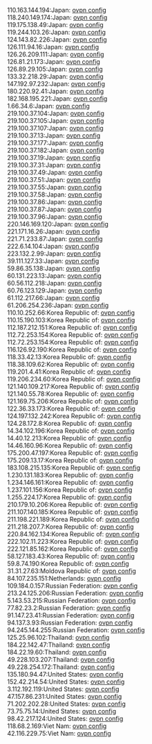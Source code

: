 110.163.144.194:Japan: [ovpn config](vpn/110_163_144_194.ovpn)  
118.240.149.174:Japan: [ovpn config](vpn/118_240_149_174.ovpn)  
119.175.138.49:Japan: [ovpn config](vpn/119_175_138_49.ovpn)  
119.244.103.26:Japan: [ovpn config](vpn/119_244_103_26.ovpn)  
124.143.82.226:Japan: [ovpn config](vpn/124_143_82_226.ovpn)  
126.111.94.16:Japan: [ovpn config](vpn/126_111_94_16.ovpn)  
126.26.209.111:Japan: [ovpn config](vpn/126_26_209_111.ovpn)  
126.81.21.173:Japan: [ovpn config](vpn/126_81_21_173.ovpn)  
126.89.29.105:Japan: [ovpn config](vpn/126_89_29_105.ovpn)  
133.32.218.29:Japan: [ovpn config](vpn/133_32_218_29.ovpn)  
147.192.97.232:Japan: [ovpn config](vpn/147_192_97_232.ovpn)  
180.220.92.41:Japan: [ovpn config](vpn/180_220_92_41.ovpn)  
182.168.195.221:Japan: [ovpn config](vpn/182_168_195_221.ovpn)  
1.66.34.6:Japan: [ovpn config](vpn/1_66_34_6.ovpn)  
219.100.37.104:Japan: [ovpn config](vpn/219_100_37_104.ovpn)  
219.100.37.105:Japan: [ovpn config](vpn/219_100_37_105.ovpn)  
219.100.37.107:Japan: [ovpn config](vpn/219_100_37_107.ovpn)  
219.100.37.13:Japan: [ovpn config](vpn/219_100_37_13.ovpn)  
219.100.37.177:Japan: [ovpn config](vpn/219_100_37_177.ovpn)  
219.100.37.182:Japan: [ovpn config](vpn/219_100_37_182.ovpn)  
219.100.37.19:Japan: [ovpn config](vpn/219_100_37_19.ovpn)  
219.100.37.31:Japan: [ovpn config](vpn/219_100_37_31.ovpn)  
219.100.37.49:Japan: [ovpn config](vpn/219_100_37_49.ovpn)  
219.100.37.51:Japan: [ovpn config](vpn/219_100_37_51.ovpn)  
219.100.37.55:Japan: [ovpn config](vpn/219_100_37_55.ovpn)  
219.100.37.58:Japan: [ovpn config](vpn/219_100_37_58.ovpn)  
219.100.37.86:Japan: [ovpn config](vpn/219_100_37_86.ovpn)  
219.100.37.87:Japan: [ovpn config](vpn/219_100_37_87.ovpn)  
219.100.37.96:Japan: [ovpn config](vpn/219_100_37_96.ovpn)  
220.146.169.120:Japan: [ovpn config](vpn/220_146_169_120.ovpn)  
221.171.16.26:Japan: [ovpn config](vpn/221_171_16_26.ovpn)  
221.71.233.87:Japan: [ovpn config](vpn/221_71_233_87.ovpn)  
222.6.14.104:Japan: [ovpn config](vpn/222_6_14_104.ovpn)  
223.132.2.99:Japan: [ovpn config](vpn/223_132_2_99.ovpn)  
39.111.127.33:Japan: [ovpn config](vpn/39_111_127_33.ovpn)  
59.86.35.138:Japan: [ovpn config](vpn/59_86_35_138.ovpn)  
60.131.223.13:Japan: [ovpn config](vpn/60_131_223_13.ovpn)  
60.56.112.218:Japan: [ovpn config](vpn/60_56_112_218.ovpn)  
60.76.123.129:Japan: [ovpn config](vpn/60_76_123_129.ovpn)  
61.112.217.66:Japan: [ovpn config](vpn/61_112_217_66.ovpn)  
61.206.254.236:Japan: [ovpn config](vpn/61_206_254_236.ovpn)  
110.10.252.66:Korea Republic of: [ovpn config](vpn/110_10_252_66.ovpn)  
110.15.190.103:Korea Republic of: [ovpn config](vpn/110_15_190_103.ovpn)  
112.187.212.151:Korea Republic of: [ovpn config](vpn/112_187_212_151.ovpn)  
112.72.253.154:Korea Republic of: [ovpn config](vpn/112_72_253_154.ovpn)  
112.72.253.154:Korea Republic of: [ovpn config](vpn/112_72_253_154.ovpn)  
116.126.92.190:Korea Republic of: [ovpn config](vpn/116_126_92_190.ovpn)  
118.33.42.13:Korea Republic of: [ovpn config](vpn/118_33_42_13.ovpn)  
118.38.109.62:Korea Republic of: [ovpn config](vpn/118_38_109_62.ovpn)  
119.201.4.41:Korea Republic of: [ovpn config](vpn/119_201_4_41.ovpn)  
119.206.234.60:Korea Republic of: [ovpn config](vpn/119_206_234_60.ovpn)  
121.140.109.217:Korea Republic of: [ovpn config](vpn/121_140_109_217.ovpn)  
121.140.55.78:Korea Republic of: [ovpn config](vpn/121_140_55_78.ovpn)  
121.169.75.206:Korea Republic of: [ovpn config](vpn/121_169_75_206.ovpn)  
122.36.33.173:Korea Republic of: [ovpn config](vpn/122_36_33_173.ovpn)  
124.197.132.242:Korea Republic of: [ovpn config](vpn/124_197_132_242.ovpn)  
124.28.172.8:Korea Republic of: [ovpn config](vpn/124_28_172_8.ovpn)  
14.34.102.196:Korea Republic of: [ovpn config](vpn/14_34_102_196.ovpn)  
14.40.12.213:Korea Republic of: [ovpn config](vpn/14_40_12_213.ovpn)  
14.46.160.96:Korea Republic of: [ovpn config](vpn/14_46_160_96.ovpn)  
175.200.47.197:Korea Republic of: [ovpn config](vpn/175_200_47_197.ovpn)  
175.209.13.17:Korea Republic of: [ovpn config](vpn/175_209_13_17.ovpn)  
183.108.215.135:Korea Republic of: [ovpn config](vpn/183_108_215_135.ovpn)  
1.230.131.183:Korea Republic of: [ovpn config](vpn/1_230_131_183.ovpn)  
1.234.146.161:Korea Republic of: [ovpn config](vpn/1_234_146_161.ovpn)  
1.237.101.156:Korea Republic of: [ovpn config](vpn/1_237_101_156.ovpn)  
1.255.224.17:Korea Republic of: [ovpn config](vpn/1_255_224_17.ovpn)  
210.179.10.206:Korea Republic of: [ovpn config](vpn/210_179_10_206.ovpn)  
211.107.140.185:Korea Republic of: [ovpn config](vpn/211_107_140_185.ovpn)  
211.198.221.189:Korea Republic of: [ovpn config](vpn/211_198_221_189.ovpn)  
211.218.207.7:Korea Republic of: [ovpn config](vpn/211_218_207_7.ovpn)  
220.84.162.134:Korea Republic of: [ovpn config](vpn/220_84_162_134.ovpn)  
222.102.11.223:Korea Republic of: [ovpn config](vpn/222_102_11_223.ovpn)  
222.121.85.162:Korea Republic of: [ovpn config](vpn/222_121_85_162.ovpn)  
58.127.183.43:Korea Republic of: [ovpn config](vpn/58_127_183_43.ovpn)  
59.8.74.190:Korea Republic of: [ovpn config](vpn/59_8_74_190.ovpn)  
31.31.27.63:Moldova Republic of: [ovpn config](vpn/31_31_27_63.ovpn)  
84.107.235.151:Netherlands: [ovpn config](vpn/84_107_235_151.ovpn)  
109.184.0.157:Russian Federation: [ovpn config](vpn/109_184_0_157.ovpn)  
213.24.125.206:Russian Federation: [ovpn config](vpn/213_24_125_206.ovpn)  
5.143.53.215:Russian Federation: [ovpn config](vpn/5_143_53_215.ovpn)  
77.82.23.2:Russian Federation: [ovpn config](vpn/77_82_23_2.ovpn)  
91.147.23.41:Russian Federation: [ovpn config](vpn/91_147_23_41.ovpn)  
94.137.3.93:Russian Federation: [ovpn config](vpn/94_137_3_93.ovpn)  
94.245.144.255:Russian Federation: [ovpn config](vpn/94_245_144_255.ovpn)  
125.25.96.102:Thailand: [ovpn config](vpn/125_25_96_102.ovpn)  
184.22.142.47:Thailand: [ovpn config](vpn/184_22_142_47.ovpn)  
184.22.19.60:Thailand: [ovpn config](vpn/184_22_19_60.ovpn)  
49.228.103.207:Thailand: [ovpn config](vpn/49_228_103_207.ovpn)  
49.228.254.172:Thailand: [ovpn config](vpn/49_228_254_172.ovpn)  
135.180.94.47:United States: [ovpn config](vpn/135_180_94_47.ovpn)  
152.42.214.54:United States: [ovpn config](vpn/152_42_214_54.ovpn)  
3.112.192.119:United States: [ovpn config](vpn/3_112_192_119.ovpn)  
47.157.86.231:United States: [ovpn config](vpn/47_157_86_231.ovpn)  
71.202.202.28:United States: [ovpn config](vpn/71_202_202_28.ovpn)  
73.75.75.14:United States: [ovpn config](vpn/73_75_75_14.ovpn)  
98.42.217.124:United States: [ovpn config](vpn/98_42_217_124.ovpn)  
118.68.2.169:Viet Nam: [ovpn config](vpn/118_68_2_169.ovpn)  
42.116.229.75:Viet Nam: [ovpn config](vpn/42_116_229_75.ovpn)  
